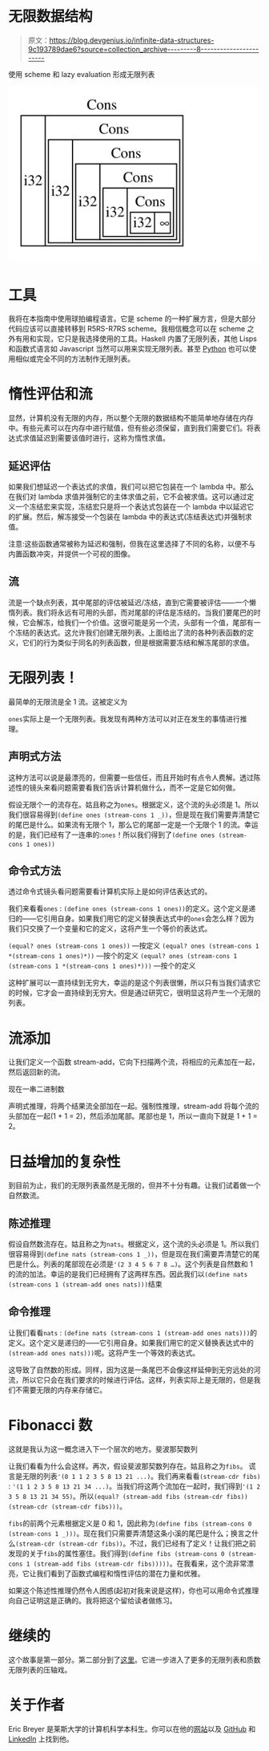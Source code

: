 # 无限数据结构

> 原文：<https://blog.devgenius.io/infinite-data-structures-9c193789dae6?source=collection_archive---------8----------------------->

使用 scheme 和 lazy evaluation 形成无限列表

![](img/f63b6bab8d2e8d11248a0d20ce9ba258.png)

# 工具

我将在本指南中使用球拍编程语言。它是 scheme 的一种扩展方言，但是大部分代码应该可以直接转移到 R5RS-R7RS scheme。我相信概念可以在 scheme 之外有用和实现，它只是我选择使用的工具。Haskell 内置了无限列表，其他 Lisps 和函数式语言如 Javascript 当然可以用来实现无限列表。甚至 [Python](https://stackoverflow.com/questions/13910259/list-with-infinite-elments) 也可以使用相似或完全不同的方法制作无限列表。

# 惰性评估和流

显然，计算机没有无限的内存，所以整个无限的数据结构不能简单地存储在内存中。有些元素可以在内存中进行赋值，但有些必须保留，直到我们需要它们。将表达式求值延迟到需要该值时进行，这称为惰性求值。

## 延迟评估

如果我们想延迟一个表达式的求值，我们可以把它包装在一个 lambda 中。那么在我们对 lambda 求值并强制它的主体求值之前，它不会被求值。这可以通过定义一个冻结宏来实现，冻结宏只是将一个表达式包装在一个 lambda 中以延迟它的扩展。然后，解冻接受一个包装在 lambda 中的表达式(冻结表达式)并强制求值。

注意:这些函数通常被称为延迟和强制，但我在这里选择了不同的名称，以便不与内置函数冲突，并提供一个可视的图像。

## 流

流是一个缺点列表，其中尾部的评估被延迟/冻结，直到它需要被评估——一个懒惰列表。我们将永远有可用的头部，而对尾部的评估是冻结的。当我们要尾巴的时候，它会解冻，给我们一个价值。这很可能是另一个流，头部有一个值，尾部有一个冻结的表达式。这允许我们创建无限列表。上面给出了流的各种列表函数的定义，它们的行为类似于同名的列表函数，但是根据需要冻结和解冻尾部的求值。

# 无限列表！

最简单的无限流是全 1 流。这被定义为

`ones`实际上是一个无限列表。我发现有两种方法可以对正在发生的事情进行推理。

## 声明式方法

这种方法可以说是最漂亮的，但需要一些信任，而且开始时有点令人费解。透过陈述性的镜头来看问题需要看我们告诉计算机做什么，而不一定是它如何做。

假设无限个一的流存在。姑且称之为`ones`。根据定义，这个流的头必须是 1。所以我们很容易得到`(define ones (stream-cons 1 _))`，但是现在我们需要弄清楚它的尾巴是什么。如果流有无限个 1，那么它的尾部一定是一个无限个 1 的流。幸运的是，我们已经有了一连串的:`ones`！所以我们得到了`(define ones (stream-cons 1 ones))`

## 命令式方法

透过命令式镜头看问题需要看计算机实际上是如何评估表达式的。

我们来看看`ones` : `(define ones (stream-cons 1 ones))`的定义。这个定义是递归的——它引用自身。如果我们用它的定义替换表达式中的`ones`会怎么样？因为我们只交换了一个变量和它的定义，这将产生一个等价的表达式。

`(equal? ones (stream-cons 1 ones))` —按定义
`(equal? ones (stream-cons 1 *(stream-cons 1 ones)*))` —按个的定义
`(equal? ones (stream-cons 1 (stream-cons 1 *(stream-cons 1 ones)*)))` —按个的定义

这种扩展可以一直持续到无穷大，幸运的是这个列表很懒，所以只有当我们请求它的时候，它才会一直持续到无穷大。但是通过研究它，很明显这将产生一个无限的列表。

# 流添加

让我们定义一个函数 stream-add，它向下扫描两个流，将相应的元素加在一起，然后返回新的流。

现在一串二进制数

声明式推理，将两个结果流全部加在一起。强制性推理，stream-add 将每个流的头部加在一起(1 + 1 = 2)，然后添加尾部。尾部也是 1，所以一直向下就是 1 + 1 = 2。

# 日益增加的复杂性

到目前为止，我们的无限列表虽然是无限的，但并不十分有趣。让我们试着做一个自然数流。

## 陈述推理

假设自然数流存在。姑且称之为`nats`。根据定义，这个流的头必须是 1。所以我们很容易得到`(define nats (stream-cons 1 _))`，但是现在我们需要弄清楚它的尾巴是什么。列表的尾部现在必须是`'(2 3 4 5 6 7 8 …)`。这个列表是自然数和 1 的流的加法。幸运的是我们已经拥有了这两样东西。因此我们以`(define nats (stream-cons 1 (stream-add ones nats)))`结束

## 命令推理

让我们看看`nats` : `(define nats (stream-cons 1 (stream-add ones nats)))`的定义。这个定义是递归的——它引用自身。如果我们用它的定义替换表达式中的`(stream-add ones nats)))`呢。这将产生一个等效的表达式。

这导致了自然数的形成。同样，因为这是一条尾巴不会像这样延伸到无穷远处的河流，所以它只会在我们要求的时候进行评估。这样，列表实际上是无限的，但是我们不需要无限的内存来存储它。

# Fibonacci 数

这就是我认为这一概念进入下一个层次的地方。斐波那契数列

让我们看看为什么会这样。再次，假设斐波那契数列存在。姑且称之为`fibs`。
谎言是无限的列表`'(0 1 1 2 3 5 8 13 21 ...)`。我们再来看看`(stream-cdr fibs)` :
`'(1 1 2 3 5 8 13 21 34 ...)`。当我们将这两个流加在一起时，我们得到`'(1 2 3 5 8 13 21 34 55)`。所以`(equal? (stream-add fibs (stream-cdr fibs)) (stream-cdr (stream-cdr fibs)))`。

`fibs`的前两个元素根据定义是 0 和 1，因此称为`(define fibs (stream-cons 0 (stream-cons 1 _)))`。现在我们只需要弄清楚这条小溪的尾巴是什么；换言之什么`(stream-cdr (stream-cdr fibs))`。不过，我们已经有了定义！让我们把之前发现的关于`fibs`的属性塞住。我们得到`(define fibs (stream-cons 0 (stream-cons 1 (stream-add fibs (stream-cdr fibs)))))`。在我看来，这个流非常漂亮，它让我们看到了函数式编程和惰性评估的潜在力量和优雅。

如果这个陈述性推理仍然令人困惑(起初对我来说是这样)，你也可以用命令式推理向自己证明这是正确的。我将把这个留给读者做练习。

# 继续的

这个故事是第一部分。第二部分到了[这里](https://eric-breyer.medium.com/infinite-data-structures-part-2-6662f143e3b9)。它进一步进入了更多的无限列表和质数无限列表的压轴戏。

# 关于作者

Eric Breyer 是莱斯大学的计算机科学本科生。你可以在他的[网站](http://www.ericbreyer.com/)以及 [GitHub](https://github.com/ericbreyer) 和 [LinkedIn](https://www.linkedin.com/in/eric-breyer/) 上找到他。
